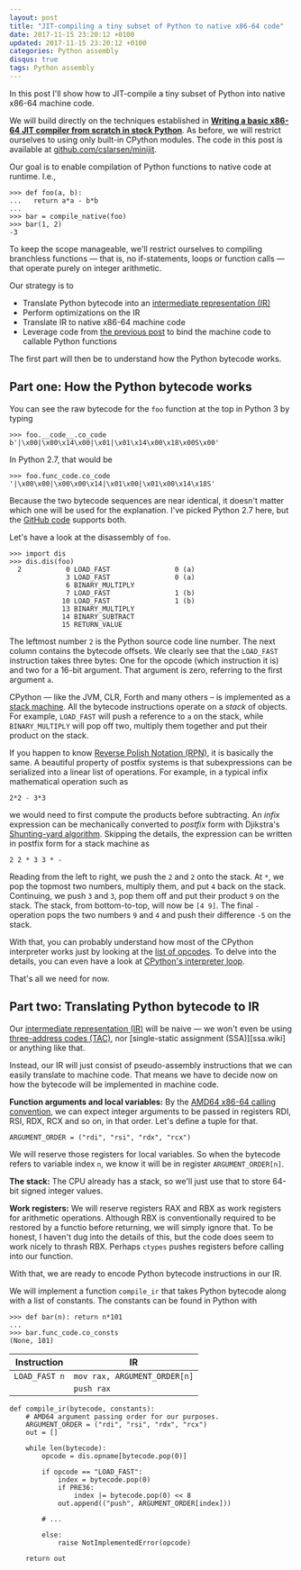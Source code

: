 ```yaml
---
layout: post
title: "JIT-compiling a tiny subset of Python to native x86-64 code"
date: 2017-11-15 23:20:12 +0100
updated: 2017-11-15 23:20:12 +0100
categories: Python assembly
disqus: true
tags: Python assembly
---
```


In this post I'll show how to JIT-compile a tiny subset of Python into native
x86-64 machine code.

We will build directly on the techniques established in [<b>Writing a basic x86-64
JIT compiler from scratch in stock Python</b>][previous-post]. As before, we will
restrict ourselves to using only built-in CPython modules. The code in this
post is available at [github.com/cslarsen/minijit][minijit.github].

Our goal is to enable compilation of Python functions to native
code at runtime. I.e.,

    >>> def foo(a, b):
    ...   return a*a - b*b
    ...
    >>> bar = compile_native(foo)
    >>> bar(1, 2)
    -3

To keep the scope manageable, we'll restrict ourselves to compiling branchless
functions — that is, no if-statements, loops or function calls — that operate
purely on integer arithmetic.

Our strategy is to 

  * Translate Python bytecode into an [intermediate representation (IR)][ir.wiki]
  * Perform optimizations on the IR
  * Translate IR to native x86-64 machine code
  * Leverage code from [the previous post][previous-post] to bind the machine
    code to callable Python functions

The first part will then be to understand how the Python bytecode works.

Part one: How the Python bytecode works
---------------------------------------

You can see the raw bytecode for the `foo` function at the top in Python 3 by
typing

    >>> foo.__code__.co_code
    b'|\x00|\x00\x14\x00|\x01|\x01\x14\x00\x18\x00S\x00'

In Python 2.7, that would be

    >>> foo.func_code.co_code
    '|\x00\x00|\x00\x00\x14|\x01\x00|\x01\x00\x14\x18S'

Because the two bytecode sequences are near identical, it doesn't matter which
one will be used for the explanation. I've picked Python 2.7 here, but the
[GitHub code][minijit.github] supports both.

Let's have a look at the disassembly of `foo`.

    >>> import dis
    >>> dis.dis(foo)
      2           0 LOAD_FAST                0 (a)
                  3 LOAD_FAST                0 (a)
                  6 BINARY_MULTIPLY
                  7 LOAD_FAST                1 (b)
                 10 LOAD_FAST                1 (b)
                 13 BINARY_MULTIPLY
                 14 BINARY_SUBTRACT
                 15 RETURN_VALUE

The leftmost number `2` is the Python source code line number. The next column
contains the bytecode offsets.  We clearly see that the `LOAD_FAST` instruction
takes three bytes: One for the opcode (which instruction it is) and two for a
16-bit argument. That argument is zero, referring to the first argument `a`. 

CPython — like the JVM, CLR, Forth and many others – is implemented as a [stack
machine][stack-machine]. All the bytecode instructions
operate on a _stack_ of objects. For example, `LOAD_FAST` will push a reference
to `a` on the stack, while `BINARY_MULTIPLY` will pop off two, multiply them
together and put their product on the stack.

If you happen to know [Reverse Polish Notation (RPN)][rpn.wiki], it is
basically the same. A beautiful property of postfix systems is that
subexpressions can be serialized into a linear list of operations. For example,
in a typical infix mathematical operation such as

    2*2 - 3*3

we would need to first compute the products before subtracting.  An _infix_
expression can be mechanically converted to _postfix_ form with Djikstra's
[Shunting-yard algorithm][shunting-yard.wiki]. Skipping the details, the
expression can be written in postfix form for a stack machine as

    2 2 * 3 3 * -

Reading from the left to right, we push the `2` and `2` onto the stack.
At `*`, we pop the topmost two numbers, multiply them, and put `4` back on the
stack. Continuing, we push `3` and `3`, pop them off and put their product `9`
on the stack. The stack, from bottom-to-top, will now be `[4 9]`. The final `-`
operation pops the two numbers `9` and `4` and push their difference `-5` on
the stack.

With that, you can probably understand how most of the CPython interpreter
works just by looking at the [list of opcodes][python.opcodes]. To delve into
the details, you can even have a look at [CPython's interpreter
loop][python.eval].

That's all we need for now.

Part two: Translating Python bytecode to IR
-------------------------------------------

Our [intermediate representation (IR)][ir.wiki] will be naive — we won't even
be using [three-address codes (TAC)][tac.wiki], nor [single-static assignment
(SSA)][ssa.wiki] or anything like that.

Instead, our IR will just consist of pseudo-assembly instructions that we can
easily translate to machine code. That means we have to decide now on how the
bytecode will be implemented in machine code.

**Function arguments and local variables:**
By the [AMD64 x86-64 calling convention][amd64.abi], we can expect integer
arguments to be passed in registers RDI, RSI, RDX, RCX and so on, in that
order. Let's define a tuple for that.

    ARGUMENT_ORDER = ("rdi", "rsi", "rdx", "rcx")

We will reserve those registers for local variables. So when the bytecode
refers to variable index `n`, we know it will be in register
`ARGUMENT_ORDER[n]`.

**The stack:** The CPU already has a stack, so we'll just use that to store
64-bit signed integer values. 

**Work registers:** We will reserve registers RAX and RBX as work registers for
arithmetic operations. Although RBX is conventionally required to be restored
by a functio before returning, we will simply ignore that. To be honest, I
haven't dug into the details of this, but the code does seem to work nicely to
thrash RBX. Perhaps `ctypes` pushes registers before calling into our function.

With that, we are ready to encode Python bytecode instructions in our IR.

We will implement a function `compile_ir` that takes Python bytecode along with
a list of constants. The constants can be found in Python with

    >>> def bar(n): return n*101
    ...
    >>> bar.func_code.co_consts
    (None, 101)

<table>
  <thead>
    <th>Instruction</th>
    <th>IR</th>
  </thead>
  <tbody>
    <tr>
      <td><code>LOAD_FAST n</code></td>
      <td><code>mov rax, ARGUMENT_ORDER[n]</code></td>
    </tr>
    <tr>
      <td></td>
      <td><code>push rax</code></td>
    </tr>
  </tbody>
</table>

    def compile_ir(bytecode, constants):
        # AMD64 argument passing order for our purposes.
        ARGUMENT_ORDER = ("rdi", "rsi", "rdx", "rcx")
        out = []

        while len(bytecode):
            opcode = dis.opname[bytecode.pop(0)]

            if opcode == "LOAD_FAST":
                index = bytecode.pop(0)
                if PRE36:
                    index |= bytecode.pop(0) << 8
                out.append(("push", ARGUMENT_ORDER[index]))

            # ...

            else:
                raise NotImplementedError(opcode)

        return out


[amd64.abi]: https://software.intel.com/sites/default/files/article/402129/mpx-linux64-abi.pdf
[constant-folding]: https://en.wikipedia.org/wiki/Constant_folding
[cpython-eval]: https://github.com/python/cpython/blob/1896793/Python/ceval.c#L1055
[github]: https://github.com/cslarsen/minijit
[hn.front]: https://news.ycombinator.com/front?day=2017-11-09
[hn]: https://news.ycombinator.com/item?id=15665581
[ir.wiki]: https://en.wikipedia.org/wiki/Intermediate_representation
[minijit.github]: https://github.com/cslarsen/minijit
[mj.github]: https://github.com/cslarsen/minijit
[nasm]: http://www.nasm.us
[previous-post]: /post/python-jit/
[python.eval]: https://github.com/python/cpython/blob/1896793/Python/ceval.c#L1055
[python.opcodes]: https://github.com/python/cpython/blob/master/Include/opcode.h
[registers.wiki]: https://en.wikipedia.org/wiki/Processor_register
[rpn.wiki]: https://en.wikipedia.org/wiki/Reverse_Polish_notation
[shunting-yard.wiki]: https://en.wikipedia.org/wiki/Shunting-yard_algorithm
[stack-machine]: https://en.wikipedia.org/wiki/Stack_machine
[stack-register.wiki]: https://en.wikipedia.org/wiki/Stack_register
[tac.wiki]: https://en.wikipedia.org/wiki/Three-address_code
